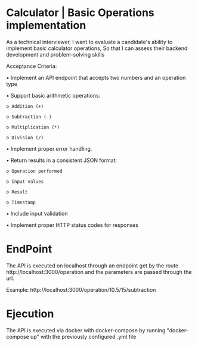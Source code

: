 # Calculator | Basic Operations implementation

As a technical interviewer, I want to evaluate a candidate's ability to implement basic calculator
operations, So that I can assess their backend development and problem-solving skills

Acceptance Criteria:

  • Implement an API endpoint that accepts two numbers and an operation type

  • Support basic arithmetic operations:

    o Addition (+)

    o Subtraction (-)

    o Multiplication (*)

    o Division (/)

  • Implement proper error handling.

  • Return results in a consistent JSON format:

    o Operation performed

    o Input values

    o Result
    
    o Timestamp

  • Include input validation

  • Implement proper HTTP status codes for responses

# EndPoint

The API is executed on localhost through an endpoint get by the route http://localhost:3000/operation and the parameters are passed through the url.

Example: http://localhost:3000/operation/10.5/15/subtraction

# Ejecution

The API is executed via docker with docker-compose by running "docker-compose up" with the previously configured .yml file